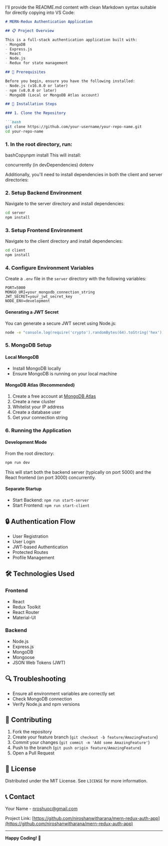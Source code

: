 I'll provide the README.md content with clean Markdown syntax suitable for directly copying into VS Code:

```markdown
# MERN-Redux Authentication Application

## 📋 Project Overview

This is a full-stack authentication application built with:
- MongoDB
- Express.js
- React
- Node.js
- Redux for state management

## 🚀 Prerequisites

Before you begin, ensure you have the following installed:
- Node.js (v16.0.0 or later)
- npm (v8.0.0 or later)
- MongoDB (Local or MongoDB Atlas account)

## 🔧 Installation Steps

### 1. Clone the Repository

```bash
git clone https://github.com/your-username/your-repo-name.git
cd your-repo-name
```

### 1. In the root directory, run:

bashCopynpm install
This will install:

concurrently (in devDependencies)
dotenv

Additionally, you'll need to install dependencies in both the client and server directories:

### 2. Setup Backend Environment

Navigate to the server directory and install dependencies:

```bash
cd server
npm install
```

### 3. Setup Frontend Environment

Navigate to the client directory and install dependencies:

```bash
cd client
npm install
```

### 4. Configure Environment Variables

Create a `.env` file in the `server` directory with the following variables:

```env
PORT=5000
MONGO_URI=your_mongodb_connection_string
JWT_SECRET=your_jwt_secret_key
NODE_ENV=development
```

#### Generating a JWT Secret
You can generate a secure JWT secret using Node.js:

```bash
node -e "console.log(require('crypto').randomBytes(64).toString('hex'))"
```

### 5. MongoDB Setup

#### Local MongoDB
- Install MongoDB locally
- Ensure MongoDB is running on your local machine

#### MongoDB Atlas (Recommended)
1. Create a free account at [MongoDB Atlas](https://www.mongodb.com/cloud/atlas/register)
2. Create a new cluster
3. Whitelist your IP address
4. Create a database user
5. Get your connection string

### 6. Running the Application

#### Development Mode
From the root directory:

```bash
npm run dev
```

This will start both the backend server (typically on port 5000) and the React frontend (on port 3000) concurrently.

#### Separate Startup
- Start Backend: `npm run start-server`
- Start Frontend: `npm run start-client`

## 🔒 Authentication Flow

- User Registration
- User Login
- JWT-based Authentication
- Protected Routes
- Profile Management

## 🛠 Technologies Used

### Frontend
- React
- Redux Toolkit
- React Router
- Material-UI

### Backend
- Node.js
- Express.js
- MongoDB
- Mongoose
- JSON Web Tokens (JWT)

## 🔍 Troubleshooting

- Ensure all environment variables are correctly set
- Check MongoDB connection
- Verify Node.js and npm versions

## 🤝 Contributing

1. Fork the repository
2. Create your feature branch (`git checkout -b feature/AmazingFeature`)
3. Commit your changes (`git commit -m 'Add some AmazingFeature'`)
4. Push to the branch (`git push origin feature/AmazingFeature`)
5. Open a Pull Request

## 📄 License

Distributed under the MIT License. See `LICENSE` for more information.

## 📞 Contact

Your Name - nroshuoc@gmail.com

Project Link: [https://github.com/niroshanwitharana/mern-redux-auth-app](https://github.com/niroshanwitharana/mern-redux-auth-app)

---

**Happy Coding! 🚀**
```
